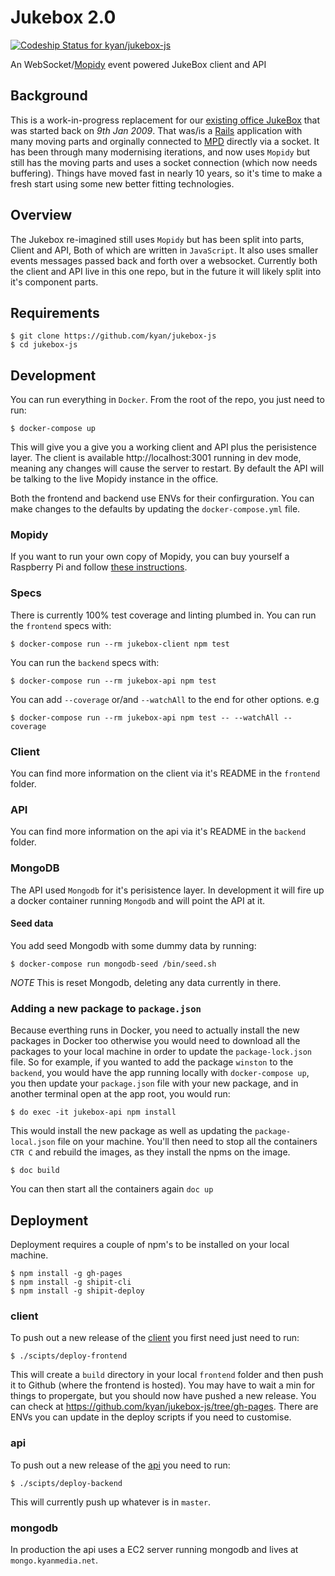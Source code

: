 # Jukebox 2.0

[![Codeship Status for kyan/jukebox-js](https://app.codeship.com/projects/586a0390-c700-0135-502a-06e1aecc9cf3/status?branch=master)](https://app.codeship.com/projects/261300)

An WebSocket/[Mopidy](https://github.com/mopidy) event powered JukeBox client and API

## Background

This is a work-in-progress replacement for our [existing office JukeBox](https://github.com/kyan/jukebox) that was started back on *9th Jan 2009*. That was/is a [Rails](https://github.com/rails) application with many moving parts and orginally connected to [MPD](https://github.com/MusicPlayerDaemon/MPD) directly via a socket. It has been through many modernising iterations, and now uses `Mopidy` but still has the moving parts and uses a socket connection (which now needs buffering). Things have moved fast in nearly 10 years, so it's time to make a fresh start using some new better fitting technologies.

## Overview

The Jukebox re-imagined still uses `Mopidy` but has been split into parts, Client and API, Both of which are written in `JavaScript`. It also uses smaller events messages passed back and forth over a websocket. Currently both the client and API live in this one repo, but in the future it will likely split into it's component parts.

## Requirements

```
$ git clone https://github.com/kyan/jukebox-js
$ cd jukebox-js
```

## Development

You can run everything in `Docker`. From the root of the repo, you just need to run:

```
$ docker-compose up
```

This will give you a give you a working client and API plus the perisistence layer. The client is available http://localhost:3001 running in dev mode, meaning any changes will cause the server to restart. By default the API will be talking to the live Mopidy instance in the office.

Both the frontend and backend use ENVs for their confirguration. You can make changes to the defaults by updating the `docker-compose.yml` file.

### Mopidy

If you want to run your own copy of Mopidy, you can buy yourself a Raspberry Pi and follow [these instructions](docs/mopidy_install.md).

### Specs

There is currently 100% test coverage and linting plumbed in. You can run the `frontend` specs with:

```
$ docker-compose run --rm jukebox-client npm test
```

You can run the `backend` specs with:

```
$ docker-compose run --rm jukebox-api npm test
```

You can add `--coverage` or/and `--watchAll` to the end for other options. e.g
```
$ docker-compose run --rm jukebox-api npm test -- --watchAll --coverage
```

### Client

You can find more information on the client via it's README in the `frontend` folder.

### API

You can find more information on the api via it's README in the `backend` folder.

### MongoDB

The API used `Mongodb` for it's perisistence layer. In development it will fire up a docker container running `Mongodb` and will point the API at it.

#### Seed data

You add seed Mongodb with some dummy data by running:
```
$ docker-compose run mongodb-seed /bin/seed.sh
```
*NOTE* This is reset Mongodb, deleting any data currently in there.

### Adding a new package to `package.json`

Because everthing runs in Docker, you need to actually install the new packages in Docker too otherwise you would need to download all the packages to your local machine in order to update the `package-lock.json` file. So for example, if you wanted to add the package `winston` to the `backend`, you would have the app running locally with `docker-compose up`, you then update your `package.json` file with your new package, and in another terminal open at the app root, you would run:

```
$ do exec -it jukebox-api npm install
```

This would install the new package as well as updating the `package-local.json` file on your machine. You'll then need to stop all the containers `CTR C` and rebuild the images, as they install the npms on the image.

```
$ doc build
```

You can then start all the containers again `doc up`

## Deployment

Deployment requires a couple of npm's to be installed on your local machine.
```
$ npm install -g gh-pages
$ npm install -g shipit-cli
$ npm install -g shipit-deploy
```

### client

To push out a new release of the [client](frontend/) you first need just need to run:
```
$ ./scipts/deploy-frontend
```
This will create a `build` directory in your local `frontend` folder and then push it to Github (where the frontend is hosted). You may have to wait a min for things to propergate, but you should now have pushed a new release. You can check at https://github.com/kyan/jukebox-js/tree/gh-pages. There are ENVs you can update in the deploy scripts if you need to customise.

### api

To push out a new release of the [api](backend/) you need to run:
```
$ ./scipts/deploy-backend
```
This will currently push up whatever is in `master`.

### mongodb

In production the api uses a EC2 server running mongodb and lives at `mongo.kyanmedia.net`.
